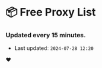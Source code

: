 # :package: Free Proxy List
### Updated every 15 minutes.

- Last updated: `2024-07-28 12:20`

:heart:
